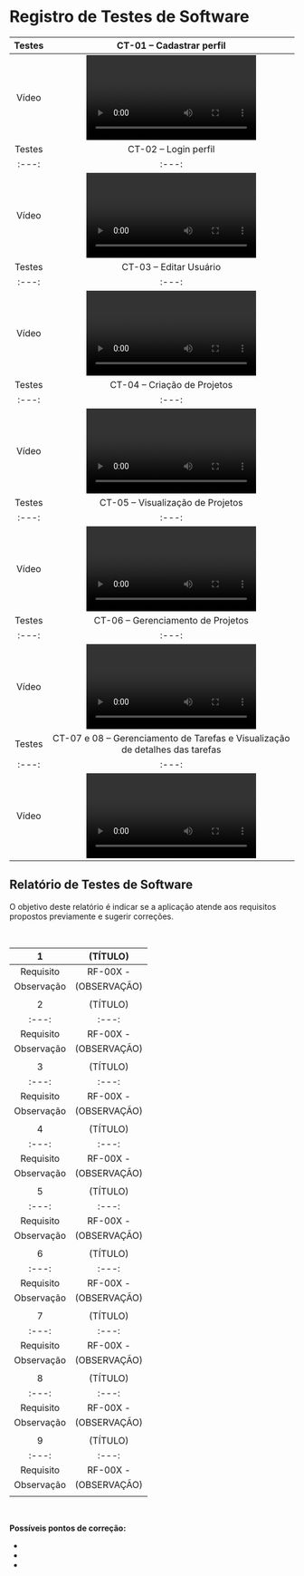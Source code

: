 # Registro de Testes de Software


| Testes 	| CT-01 – Cadastrar perfil	|
|:---:	|:---:	|
|	Vídeo 	|  <video src="https://github.com/ICEI-PUC-Minas-PMV-ADS/pmv-ads-2023-2-e2-proj-int-t5-seiton/assets/131215140/e6e4b00d-f88d-40c4-af1e-e2e0d98057f4">|
| Testes 	| CT-02 – Login perfil	|
|:---:	|:---:	|
|	Vídeo 	|  <video src="https://github.com/ICEI-PUC-Minas-PMV-ADS/pmv-ads-2023-2-e2-proj-int-t5-seiton/assets/131215140/e2debab0-a547-4e53-a0b8-2734b5c10da3">|
| Testes 	| CT-03 – Editar Usuário	|
|:---:	|:---:	|
|	Vídeo 	|  <video src="https://github.com/ICEI-PUC-Minas-PMV-ADS/pmv-ads-2023-2-e2-proj-int-t5-seiton/assets/131215140/b6e1b905-8e7a-48e5-ab69-942659180ad3">|
| Testes 	| CT-04 – Criação de Projetos	|
|:---:	|:---:	|
|	Vídeo 	|  <video src="https://github.com/ICEI-PUC-Minas-PMV-ADS/pmv-ads-2023-2-e2-proj-int-t5-seiton/assets/131215140/7dc1859d-28b6-4866-8a94-b1e8fb49a815">|
| Testes 	| CT-05 – Visualização de Projetos	|
|:---:	|:---:	|
|	Vídeo 	|  <video src="https://github.com/ICEI-PUC-Minas-PMV-ADS/pmv-ads-2023-2-e2-proj-int-t5-seiton/assets/131215140/efa3ee3f-4061-40e8-999b-98d9e50e914f">|
| Testes 	| CT-06 – Gerenciamento de Projetos	|
|:---:	|:---:	|
|	Vídeo 	|  <video src="https://github.com/ICEI-PUC-Minas-PMV-ADS/pmv-ads-2023-2-e2-proj-int-t5-seiton/assets/131215140/c5b02587-ca2c-42ed-a563-1f2d1783d2bb">|
| Testes 	| CT-07 e 08 – Gerenciamento de Tarefas e Visualização de detalhes das tarefas	|
|:---:	|:---:	|
|	Vídeo 	|  <video src="https://github.com/ICEI-PUC-Minas-PMV-ADS/pmv-ads-2023-2-e2-proj-int-t5-seiton/assets/131215140/34bd43c0-fb96-486d-a324-20b8ebc258be">|



<h2>Relatório de Testes de Software</h2>
  
O objetivo deste relatório é indicar se a aplicação atende aos requisitos propostos previamente e sugerir correções.

<br> 
  
| 1 | (TÍTULO) 	|
|:---:	|:---:	|
|	Requisito	| RF-00X -  |
| Observação | (OBSERVAÇÃO) |
|  	|  	|
| 2 | (TÍTULO) 	|
|:---:	|:---:	|
|	Requisito	| RF-00X -  |
| Observação | (OBSERVAÇÃO) |
|  	|  	|
| 3 | (TÍTULO) 	|
|:---:	|:---:	|
|	Requisito	| RF-00X -  |
| Observação | (OBSERVAÇÃO) |
|  	|  	|
| 4 | (TÍTULO) 	|
|:---:	|:---:	|
|	Requisito	| RF-00X -  |
| Observação | (OBSERVAÇÃO) |
|  	|  	|
| 5 | (TÍTULO) 	|
|:---:	|:---:	|
|	Requisito	| RF-00X -  |
| Observação | (OBSERVAÇÃO) |
|  	|  	|
| 6 | (TÍTULO) 	|
|:---:	|:---:	|
|	Requisito	| RF-00X -  |
| Observação | (OBSERVAÇÃO) |
|  	|  	|
| 7 | (TÍTULO) 	|
|:---:	|:---:	|
|	Requisito	| RF-00X -  |
| Observação | (OBSERVAÇÃO) |
|  	|  	|
| 8 | (TÍTULO) 	|
|:---:	|:---:	|
|	Requisito	| RF-00X -  |
| Observação | (OBSERVAÇÃO) |
|  	|  	|
| 9 | (TÍTULO) 	|
|:---:	|:---:	|
|	Requisito	| RF-00X -  |
| Observação | (OBSERVAÇÃO) |
|  	|  	|

<br>

**Possíveis pontos de correção:**
  
-
-
-

